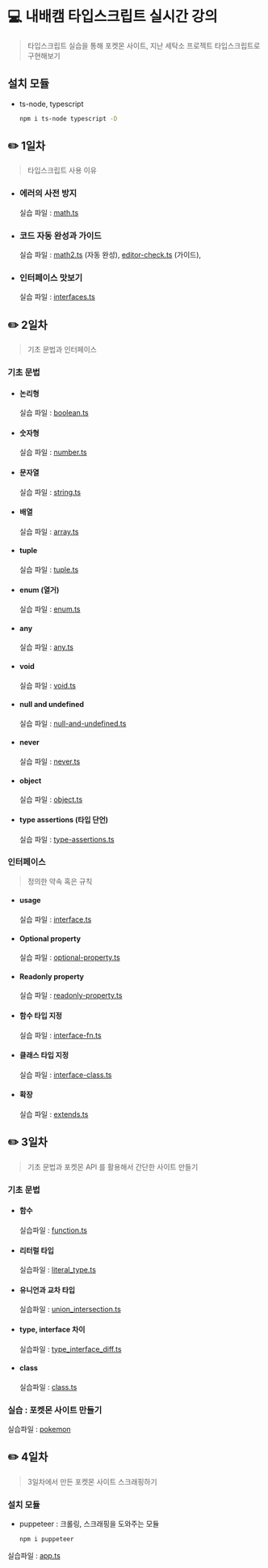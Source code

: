 # 💻 내배캠 타입스크립트 실시간 강의

> 타입스크립트 실습을 통해 포켓몬 사이트, 지난 세탁소 프로젝트 타입스크립트로 구현해보기

## 설치 모듈

- ts-node, typescript

  ```bash
  npm i ts-node typescript -D
  ```

## ✏️ 1일차

> 타입스크립트 사용 이유

- ### 에러의 사전 방지
  실습 파일 : [math.ts](https://github.com/rsl150101/tlc_tsc_study/blob/master/src/day1/math.ts)
- ### 코드 자동 완성과 가이드
  실습 파일 : [math2.ts](https://github.com/rsl150101/tlc_tsc_study/blob/master/src/day1/math2.ts) (자동 완성), [editor-check.ts](https://github.com/rsl150101/tlc_tsc_study/blob/master/src/day1/editor-check.ts) (가이드),
- ### 인터페이스 맛보기
  실습 파일 : [interfaces.ts](https://github.com/rsl150101/tlc_tsc_study/blob/master/src/day1/interfaces.ts)

## ✏️ 2일차

> 기초 문법과 인터페이스

### 기초 문법

- #### 논리형
  실습 파일 : [boolean.ts](https://github.com/rsl150101/tlc_tsc_study/blob/master/src/day2/basic/boolean.ts)
- #### 숫자형
  실습 파일 : [number.ts](https://github.com/rsl150101/tlc_tsc_study/blob/master/src/day2/basic/number.ts)
- #### 문자열
  실습 파일 : [string.ts](https://github.com/rsl150101/tlc_tsc_study/blob/master/src/day2/basic/string.ts)
- #### 배열
  실습 파일 : [array.ts](https://github.com/rsl150101/tlc_tsc_study/blob/master/src/day2/basic/array.ts)
- #### tuple
  실습 파일 : [tuple.ts](https://github.com/rsl150101/tlc_tsc_study/blob/master/src/day2/basic/tuple.ts)
- #### enum (열거)
  실습 파일 : [enum.ts](https://github.com/rsl150101/tlc_tsc_study/blob/master/src/day2/basic/enum.ts)
- #### any
  실습 파일 : [any.ts](https://github.com/rsl150101/tlc_tsc_study/blob/master/src/day2/basic/any.ts)
- #### void
  실습 파일 : [void.ts](https://github.com/rsl150101/tlc_tsc_study/blob/master/src/day2/basic/void.ts)
- #### null and undefined
  실습 파일 : [null-and-undefined.ts](https://github.com/rsl150101/tlc_tsc_study/blob/master/src/day2/basic/null-and-undefined.ts)
- #### never
  실습 파일 : [never.ts](https://github.com/rsl150101/tlc_tsc_study/blob/master/src/day2/basic/never.ts)
- #### object
  실습 파일 : [object.ts](https://github.com/rsl150101/tlc_tsc_study/blob/master/src/day2/basic/object.ts)
- #### type assertions (타입 단언)
  실습 파일 : [type-assertions.ts](https://github.com/rsl150101/tlc_tsc_study/blob/master/src/day2/basic/type-assertions.ts)

### 인터페이스

> 정의한 약속 혹은 규칙

- #### usage
  실습 파일 : [interface.ts](https://github.com/rsl150101/tlc_tsc_study/blob/master/src/day2/interface/interface.ts)
- #### Optional property
  실습 파일 : [optional-property.ts](https://github.com/rsl150101/tlc_tsc_study/blob/master/src/day2/interface/optional-property.ts)
- #### Readonly property
  실습 파일 : [readonly-property.ts](https://github.com/rsl150101/tlc_tsc_study/blob/master/src/day2/interface/readonly-property.ts)
- #### 함수 타입 지정
  실습 파일 : [interface-fn.ts](https://github.com/rsl150101/tlc_tsc_study/blob/master/src/day2/interface/interface-fn.ts)
- #### 클래스 타입 지정
  실습 파일 : [interface-class.ts](https://github.com/rsl150101/tlc_tsc_study/blob/master/src/day2/interface/interface-class.ts)
- #### 확장
  실습 파일 : [extends.ts](https://github.com/rsl150101/tlc_tsc_study/blob/master/src/day2/interface/extends.ts)

## ✏️ 3일차

> 기초 문법과 포켓몬 API 를 활용해서 간단한 사이트 만들기

### 기초 문법

- #### 함수
  실습파일 : [function.ts](https://github.com/rsl150101/tlc_tsc_study/blob/master/src/day3/basic/function.ts)
- #### 리터럴 타입
  실습파일 : [literal_type.ts](https://github.com/rsl150101/tlc_tsc_study/blob/master/src/day3/basic/literal_type.ts)
- #### 유니언과 교차 타입
  실습파일 : [union_intersection.ts](https://github.com/rsl150101/tlc_tsc_study/blob/master/src/day3/basic/union_intersection.ts)
- #### type, interface 차이
  실습파일 : [type_interface_diff.ts](https://github.com/rsl150101/tlc_tsc_study/blob/master/src/day3/basic/type_interface_diff.ts)
- #### class
  실습파일 : [class.ts](https://github.com/rsl150101/tlc_tsc_study/blob/master/src/day3/basic/class.ts)

### 실습 : 포켓몬 사이트 만들기

실습파일 : [pokemon](https://github.com/rsl150101/tlc_tsc_study/blob/master/src/day3/pokemon)

## ✏️ 4일차

> 3일차에서 만든 포켓몬 사이트 스크래핑하기

### 설치 모듈

- puppeteer : 크롤링, 스크래핑을 도와주는 모듈

  ```bash
  npm i puppeteer
  ```

실습파일 : [app.ts](https://github.com/rsl150101/tlc_tsc_study/blob/master/src/day4/src/app.ts)
